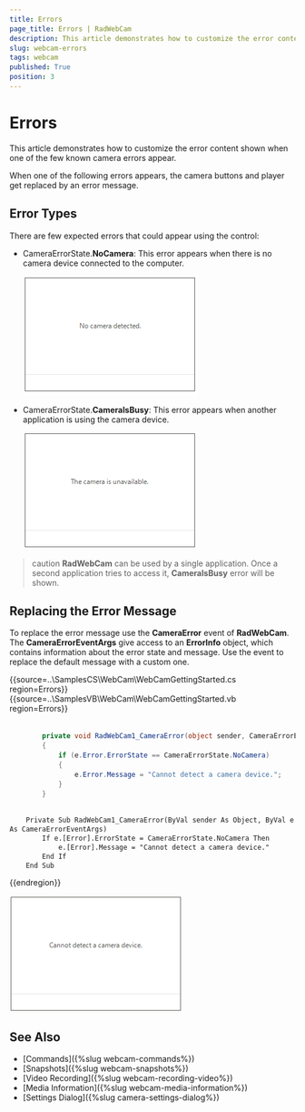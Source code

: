 ```yaml
---
title: Errors
page_title: Errors | RadWebCam
description: This article demonstrates how to customize the error content shown when one of the few known camera errors appear.    
slug: webcam-errors
tags: webcam
published: True
position: 3
---
```


# Errors

This article demonstrates how to customize the error content shown when one of the few known camera errors appear.

When one of the following errors appears, the camera buttons and player get replaced by an error message.

## Error Types

There are few expected errors that could appear using the control:

* CameraErrorState.**NoCamera**: This error appears when there is no camera device connected to the computer.

	![webcam-errors 001](images/webcam-errors001.png)

* CameraErrorState.**CameraIsBusy**: This error appears when another application is using the camera device.

	![webcam-errors 002](images/webcam-errors002.png)

>caution **RadWebCam** can be used by a single application. Once a second application tries to access it, **CameraIsBusy** error will be shown. 

## Replacing the Error Message

To replace the error message use the **CameraError** event of **RadWebCam**. The **CameraErrorEventArgs** give access to an **ErrorInfo** object, which contains information about the error state and message. Use the event to replace the default message with a custom one.

{{source=..\SamplesCS\WebCam\WebCamGettingStarted.cs region=Errors}} 
{{source=..\SamplesVB\WebCam\WebCamGettingStarted.vb region=Errors}} 

````C#

        private void RadWebCam1_CameraError(object sender, CameraErrorEventArgs e)
        { 
            if (e.Error.ErrorState == CameraErrorState.NoCamera)
            {
                e.Error.Message = "Cannot detect a camera device.";
            }
        }

````
````VB.NET

    Private Sub RadWebCam1_CameraError(ByVal sender As Object, ByVal e As CameraErrorEventArgs)
        If e.[Error].ErrorState = CameraErrorState.NoCamera Then
            e.[Error].Message = "Cannot detect a camera device."
        End If
    End Sub

````

{{endregion}} 

![webcam-errors 003](images/webcam-errors003.png)


## See Also
* [Commands]({%slug webcam-commands%})
* [Snapshots]({%slug webcam-snapshots%})
* [Video Recording]({%slug webcam-recording-video%})
* [Media Information]({%slug webcam-media-information%})
* [Settings Dialog]({%slug camera-settings-dialog%}) 


